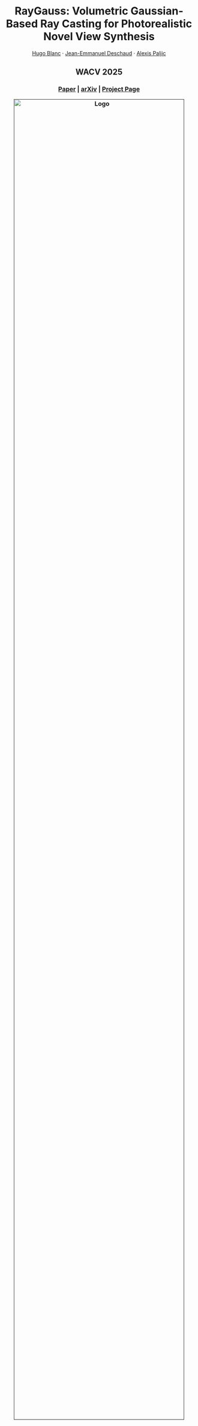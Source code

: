 <p align="center">

  <h1 align="center">RayGauss: Volumetric Gaussian-Based Ray Casting for Photorealistic Novel View Synthesis</h1>
  <p align="center">
    <a href="https://www.linkedin.com/in/hugo-blanc-a2b46016a/">Hugo Blanc</a>
    ·
    <a href="https://scholar.google.com/citations?user=zR1n_4QAAAAJ&hl=fr">Jean-Emmanuel Deschaud</a>
    ·
    <a href="https://scholar.google.fr/citations?user=3eO15d0AAAAJ&hl=fr">Alexis Paljic</a>

  </p>
  <h2 align="center">WACV 2025</h2>

  <h3 align="center"><a href="https://drive.google.com/file/d/1qbJjbScbUJOKoYc0iLhk1NE7rtcHp8lH/view?usp=sharing">Paper</a> | <a href="https://arxiv.org/pdf/2408.03356">arXiv</a> | <a href="https://raygauss.github.io/">Project Page</a>  
  <div align="center"></div>
</p>


<p align="center">
  <a href="">
    <img src="./media/Dex-NeRF_RayGauss_v2.gif" alt="Logo" width="95%">
  </a>
</p>

<p align="center">
We present an enhanced differentiable ray-casting algorithm for rendering Gaussians with scene features, enabling efficient 3D scene learning from images.
</p>
<br>

## Hardware Requirements
  - CUDA-ready GPU
  - 24 GB VRAM (to train to paper evaluation quality)

## Software Requirements

The following software components are required to ensure compatibility and optimal performance:

- **Ubuntu**
- **NVIDIA Drivers**: Install NVIDIA drivers, version **525.60.13 or later**, to ensure compatibility with **CUDA Toolkit 12.4**, required in Conda environment setup.
- **NVIDIA OptiX 7.6**: NVIDIA’s OptiX ray tracing engine, version 7.6, is required for graphics rendering and computational tasks. You can download it from the [NVIDIA OptiX Legacy Downloads page](https://developer.nvidia.com/designworks/optix/downloads/legacy).
- **Anaconda**: Install [Anaconda](https://anaconda.com/download), a distribution that includes Conda, for managing packages and environments efficiently.

## Installation

Follow the steps below to set up the project:

   ```bash
  #Python-Optix requirements
  export OPTIX_PATH=/path/to/optix
  #For example if the repo is in your home folder: export OPTIX_PATH=~/NVIDIA-OptiX-SDK-7.6.0-linux64-x86_64/
  export OPTIX_EMBED_HEADERS=1 # embed the optix headers into the package

  
  git clone https://github.com/hugobl1/ray_gauss.git
  cd ray_gauss
  conda env create --file environment.yml
  conda activate ray_gauss
  ```


# Dataset
### NeRF Synthetic Dataset
Please download and unzip [nerf_synthetic.zip](https://drive.google.com/file/d/1a3l9OL2lRA3z490QFNoDdZuUxTWrbdtD/view?usp=sharing). The folder contains initialization point clouds and the NeRF-Synthetic dataset.

#### Trained Models

If you would like to directly visualize a model trained by RayGauss, we provide the trained point clouds for each scene in NeRF-Synthetic. In this case, you can skip the training of the scene and evaluate or visualize it directly: [Download Link](https://drive.google.com/file/d/1dltL3qYVQLhZmGbiqw6ELYp-ED5Ivryq/view?usp=sharing).


### Mip-NeRF 360 Dataset
Please download the data from the [Mip-NeRF 360](https://jonbarron.info/mipnerf360/) website.

Place the datasets in the `dataset` folder.

# Training and Evaluation
To reproduce the results on entire datasets, follow the instructions below:

---

### NeRF-Synthetic Dataset
1. **Prepare the Dataset**: Ensure the NeRF-Synthetic dataset is downloaded and placed in the `dataset` directory.

2. **Run Training Script**: Execute the following command:

   ```bash
   bash nerf_synth.sh
    ```

This will start the training and evaluation on the NeRF-Synthetic dataset with the configuration parameter in `nerf_synthetic.yml`.

---

### Mip-NeRF 360 Dataset
To reproduce results on the **Mip-NeRF 360** dataset:

1. **Prepare the Dataset**: Download and place the [Mip-NeRF 360](https://jonbarron.info/mipnerf360/) dataset in the `dataset` directory.

2. **Run Training Script**: Execute the following command:

   ```bash
   bash mip_nerf360.sh
    ```
---
3. **Results**: The results for each scene can be found in the `output` folder after training is complete.

### Single Scene
To train and test a single scene, simply use the following commands:

   ```bash
    python main_train.py -config "path_to_config_file" --save_dir "name_save_dir" --arg_names scene.source_path --arg_values "scene_path"
    python main_test.py -output "./output/name_save_dir" -iter save_iter
    # For example, to train and evaluate the hotdog scene from NeRF Synthetic:
    # python main_train.py -config "./configs/nerf_synthetic.yml" --save_dir "hotdog" --arg_names scene.source_path --arg_values "./dataset/nerf_synthetic/hotdog"
    # python main_test.py -output "./output/hotdog" -iter 30000
```


        
By default, only the last iteration is saved (30000 in the base config files).

# PLY Point Cloud Extraction
To extract a point cloud in PLY format from a trained scene, we provide the script [convertpth_to_ply.py](convertpth_to_ply.py), which can be used as follows:
   ```bash
   python convertpth_to_ply.py -folder "./output/name_scene" -iter num_iter
   # For example, if the 'hotdog' scene was trained for 30000 iterations, you can use:
   # python convertpth_to_ply.py -folder "./output/hotdog" -iter 30000
   ```

The generated PLY point cloud will be located in the folder `./output/scene/saved_pc/`.

# Visualization
To visualize a trained scene, we provide the script [main_gui.py](main_gui.py), which opens a GUI to display the trained scene:

   ```bash
   # Two ways to use the GUI:
   
   # Using the folder of the trained scene and the desired iteration
   python main_gui.py -output "./output/name_scene" -iter num_iter

   # Using a PLY point cloud:
   python main_gui.py -ply_path "path_to_ply_file"
   ```

## Camera Controls

### First Person Camera
In *First Person* mode, you can use the keyboard keys to move the camera in different directions.

- **Direction Keys**:
  - `Z`: Move forward
  - `Q`: Move backward
  - `S`: Move left
  - `D`: Move right

- **View Control with Right Click**:
  - **Right Click + Move Mouse Up**: Look up
  - **Right Click + Move Mouse Down**: Look down
  - **Right Click + Move Mouse Left**: Look left
  - **Right Click + Move Mouse Right**: Look right

> **Note**: Ensure that the *First Person* camera mode is active for these controls to work.

### Trackball Camera
In *Trackball* mode, the camera can be controlled with the mouse to freely view around an object.

- **Left Click**: Rotate the camera around the object. Hold down the left mouse button and move the mouse to rotate around the object.
- **Right Click**: Pan. Hold down the right mouse button and move the mouse to shift the view laterally or vertically.
- **Mouse Wheel**: Zoom in and out. Scroll the wheel to adjust the camera's distance from the object.

> **Note**: Ensure that the *Trackball* camera mode is active for these controls to work.

# Camera Path Rendering

To render a camera path from a trained point cloud, use the script as follows:
```bash
python script.py -output "./output" -camera_path_filename "camera_path.json" -name_video "my_video"
```
The `camera_path.json` file, which defines the camera path, can be generated using [NeRFStudio](https://nerf.studio/). 
This script loads a pre-trained model, renders images along a specified camera path, and saves them in `output/camera_path/images/`. A video is then generated from the images and saved in `output/camera_path/video/`.

# Using a Reality Capture Dataset
To use a dataset created with Reality Capture, refer to the [Reality Capture Instructions](./reality_capture/README.md).

# Acknowledgements

We thank the authors of [Python-Optix](https://github.com/mortacious/python-optix), upon which our project is based, as well as the authors of [NeRF](https://github.com/bmild/nerf) and [Mip-NeRF 360](https://github.com/google-research/multinerf) for providing their datasets. Finally, we would like to acknowledge the authors of [3D Gaussian Splatting](https://github.com/graphdeco-inria/gaussian-splatting), as our project's dataloader is inspired by the one used in 3DGS.



# Citation
If you find our code or paper useful, please cite
```bibtex
@misc{blanc2024raygaussvolumetricgaussianbasedray,
      title={RayGauss: Volumetric Gaussian-Based Ray Casting for Photorealistic Novel View Synthesis}, 
      author={Hugo Blanc and Jean-Emmanuel Deschaud and Alexis Paljic},
      year={2024},
      eprint={2408.03356},
      archivePrefix={arXiv},
      primaryClass={cs.CV},
      url={https://arxiv.org/abs/2408.03356}, 
}
```
